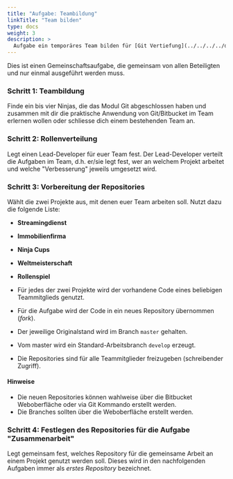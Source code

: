 ```yaml
---
title: "Aufgabe: Teambildung"
linkTitle: "Team bilden"
type: docs
weight: 3
description: >
  Aufgabe ein temporäres Team bilden für [Git Vertiefung](../../../../docs/04_git/02_vertiefung/01_voraussetzungen)
---
```


Dies ist einen Gemeinschaftsaufgabe, die gemeinsam von allen Beteiligten und nur einmal ausgeführt werden muss.

### Schritt 1: Teambildung

Finde ein bis vier Ninjas, die das Modul Git abgeschlossen haben und zusammen mit dir die praktische
Anwendung von Git/Bitbucket im Team erlernen wollen oder schliesse dich einem bestehenden Team an.

### Schritt 2: Rollenverteilung

Legt einen Lead-Developer für euer Team fest. Der Lead-Developer verteilt die Aufgaben im Team, d.h. er/sie
legt fest, wer an welchem Projekt arbeitet und welche "Verbesserung" jeweils umgesetzt wird.

### Schritt 3: Vorbereitung der Repositories

Wählt die zwei Projekte aus, mit denen euer Team arbeiten soll. Nutzt dazu die folgende Liste:

- **Streamingdienst**
- **Immobilienfirma**
- **Ninja Cups**
- **Weltmeisterschaft**
- **Rollenspiel**

- Für jedes der zwei Projekte wird der vorhandene Code eines beliebigen Teammitglieds genutzt.
- Für die Aufgabe wird der Code in ein neues Repository übernommen (_fork_).
- Der jeweilige Originalstand wird im Branch `master` gehalten.
- Vom master wird ein Standard-Arbeitsbranch `develop` erzeugt.
- Die Repositories sind für alle Teammitglieder freizugeben (schreibender Zugriff).

#### Hinweise

- Die neuen Repositories können wahlweise über die Bitbucket Weboberfläche oder via Git Kommando erstellt werden.
- Die Branches sollten über die Weboberfläche erstellt werden.

### Schritt 4: Festlegen des Repositories für die Aufgabe "Zusammenarbeit"

Legt gemeinsam fest, welches Repository für die gemeinsame Arbeit an einem Projekt genutzt werden soll.
Dieses wird in den nachfolgenden Aufgaben immer als _erstes Repository_ bezeichnet.
